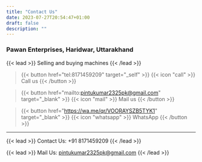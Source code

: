 ```yaml
---
title: "Contact Us"
date: 2023-07-27T20:54:47+01:00
draft: false
description: ""
---
```


### Pawan Enterprises, Haridwar, Uttarakhand
{{< lead >}}
Selling and buying machines
{{< /lead >}}

> {{< button href="tel:8171459209" target="_self" >}}
{{< icon "call" >}}
Call us
{{< /button >}} 

> {{< button href="mailto:pintukumar2325pk@gmail.com" target="_blank" >}}
{{< icon "mail" >}}
Mail us
{{< /button >}}

> {{< button href="https://wa.me/qr/VOORAYSZB5TYK1" target="_blank" >}}
{{< icon "whatsapp" >}}
WhatsApp
{{< /button >}}

---

{{< lead >}}
Contact Us: +91 8171459209
{{< /lead >}}

{{< lead >}}
Mail Us: pintukumar2325pk@gmail.com
{{< /lead >}}



